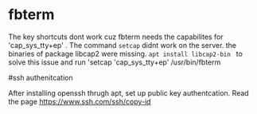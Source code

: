 # fbterm

The key shortcuts dont work cuz fbterm needs the capabilites for 'cap_sys_tty+ep' . The command `setcap` didnt work on the server. the binaries of package libcap2 were missing. `apt install libcap2-bin ` to solve this issue and run 'setcap 'cap_sys_tty+ep' /usr/bin/fbterm

#ssh authenitcation

After installing openssh thrugh apt, set up public key authentcation. Read the page https://www.ssh.com/ssh/copy-id


